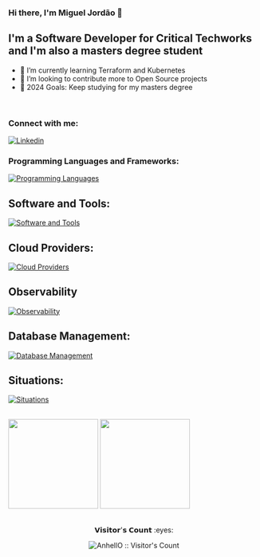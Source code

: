 ### Hi there, I'm Miguel Jordão 👋

## I'm a Software Developer for Critical Techworks and I'm also a masters degree student

- 🌱 I’m currently learning Terraform and Kubernetes
- 👯 I’m looking to contribute more to Open Source projects
- 🥅 2024 Goals: Keep studying for my masters degree
  
<br/>

### Connect with me:
[![Linkedin](https://skillicons.dev/icons?i=linkedin)](https://www.linkedin.com/in/mjjordao/)&nbsp;&nbsp;
<br/>

### Programming Languages and Frameworks:
[![Programming Languages](https://skillicons.dev/icons?i=html,css,cs,js,ts,nodejs,express,java,angular,c,cs,cpp,py,r,dotnet)](#)
<br/>

## Software and Tools:
[![Software and Tools](https://skillicons.dev/icons?i=git,github,vscode,powershell,docker,aws,azure,graphql,idea,jenkins,kubernetes,postman)](#)
<br/>

## Cloud Providers:
[![Cloud Providers](https://skillicons.dev/icons?i=aws,azure)](#)
<br/>

## Observability
[![Observability](https://skillicons.dev/icons?i=grafana,openshift)](#)
<br/>


## Database Management:
[![Database Management](https://skillicons.dev/icons?i=mysql,postgres,mongodb,dynamodb)](#)
<br/>

## Situations:
[![Situations](https://skillicons.dev/icons?i=bots,vite,linux,webpack,threejs.spring,redis,maven,gradle,githubactions,flask)](#)
<br/>
<br/>

<img height="180em" src="https://github-readme-stats.vercel.app/api?username=MiguelJordans&show_icons=true&theme=dark&include_all_commits=true&count_private=true"/>
<img height="180em" src="https://github-readme-stats.vercel.app/api/top-langs/?username=MiguelJordans&layout=compact&langs_count=7&theme=dark"/>

<br/>

<div align="center"><br> 
<p> 𝗩𝗶𝘀𝗶𝘁𝗼𝗿'𝘀 𝗖𝗼𝘂𝗻𝘁 :eyes:</p>
<p align="center"><img src="https://profile-counter.glitch.me/{MiguelJordans}/count.svg" alt="AnhellO :: Visitor's Count" /></p>
</div>
